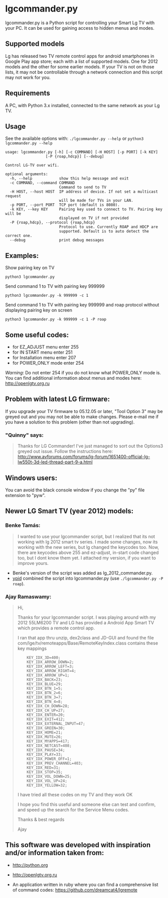 # lgcommander.py
lgcommander.py is a Python script for controlling your Smart Lg TV with your PC.
It can be used for gaining access to hidden menus and modes.

## Supported models
Lg has released two TV remote control apps for android smartphones in Google Play app store; each with a list of supported models. One for 2012 models and the other for some earlier models. If your TV is not on those lists, it may not be controllable through a network connection and this script may not work for you.

## Requirements
A PC, with Python 3.x installed, connected to the same network as your Lg TV.

## Usage

See the available options with: `./lgcommander.py --help` or `python3 lgcommander.py --help`

    usage: lgcommander.py [-h] [-c COMMAND] [-H HOST] [-p PORT] [-k KEY]
                      [-P {roap,hdcp}] [--debug]

    Control LG-TV over wifi.
    
    optional arguments:
      -h, --help            show this help message and exit
      -c COMMAND, --command COMMAND
                            Command to send to TV
      -H HOST, --host HOST  IP address of device. If not set a multicast request
                            will be made for TVs in your LAN.
      -p PORT, --port PORT  TCP port (default is 8080).
      -k KEY, --key KEY     Pairing key used to connect to TV. Pairing key will be
                            displayed on TV if not provided
      -P {roap,hdcp}, --protocol {roap,hdcp}
                            Protocol to use. Currently ROAP and HDCP are
                            supported. Default is to auto detect the correct one.
      --debug               print debug messages

## Examples:
Show pairing key on TV

    python3 lgcommander.py
Send command 1 to TV with pairing key 999999

    python3 lgcommander.py -k 999999 -c 1
Send command 1 to TV with pairing key 999999 and roap protocol without displaying pairing key on screen

    python3 lgcommander.py -k 999999 -c 1 -P roap
## Some useful codes:

* for EZ_ADJUST menu enter 255
* for IN START menu enter 251
* for Installation menu enter 207
* for POWER_ONLY mode enter 254

*Warning*: Do not enter 254 if you do not know what POWER_ONLY mode is. You can find additional information about menus and modes here: <http://openlgtv.org.ru>

## Problem with latest LG firmware:
If you upgrade your TV firmware to 05.12.05 or later, "Tool Option 3" may be greyed out and you may not be able to make changes.  Please e-mail me if you have a solution to this problem (other than not upgrading).

### "Quinny" says:
> Thanks for LG Commander!
> I've just managed to sort out the Options3 greyed out issue.
> Follow the instructions here: http://www.avforums.com/forums/lg-forum/1651400-official-lg-lw550t-3d-led-thread-part-9-a.html

## Windows users:
You can avoid the black console window if you change the "py" file extension to "pyw".

## Newer LG Smart TV (year 2012) models:

### Benke Tamás:
> I wanted to use your lgcommander script, but I realized that its not working with lg 2012 smart tv series. I made some changes, now its working with the new series, but lg changed the keycodes too. Now, there are keycodes above 255 and ez-adjust, in-start code changed too, but I dont know them yet. I attached my version, if you want to improve yours.

* Benke's version of the script was added as lg_2012_commander.py.
* [ypid](https://github.com/ypid) combined the script into lgcommander.py (use `./lgcommander.py -P roap`).

### Ajay Ramaswamy:
> Hi,
>
> Thanks for your lgcommander script. I was playing around with my 2012 55LM6200
> TV and LG has provided a Android App Smart TV which provides a remote control
> app.
>
> I ran that app thru unzip, dex2class and JD-GUI and found the file
> com/lge/tv/remoteapps/Base/RemoteKeyIndex.class contains these key mappings
>
>
>         KEY_IDX_3D=400;
>         KEY_IDX_ARROW_DOWN=2;
>         KEY_IDX_ARROW_LEFT=3;
>         KEY_IDX_ARROW_RIGHT=4;
>         KEY_IDX_ARROW_UP=1;
>         KEY_IDX_BACK=23;
>         KEY_IDX_BLUE=29;
>         KEY_IDX_BTN_1=5;
>         KEY_IDX_BTN_2=6;
>         KEY_IDX_BTN_3=7;
>         KEY_IDX_BTN_4=8;
>         KEY_IDX_CH_DOWN=28;
>         KEY_IDX_CH_UP=27;
>         KEY_IDX_ENTER=20;
>         KEY_IDX_EXIT=412;
>         KEY_IDX_EXTERNAL_INPUT=47;
>         KEY_IDX_GREEN=30;
>         KEY_IDX_HOME=21;
>         KEY_IDX_MUTE=26;
>         KEY_IDX_MYAPPS=417;
>         KEY_IDX_NETCAST=408;
>         KEY_IDX_PAUSE=34;
>         KEY_IDX_PLAY=33;
>         KEY_IDX_POWER_OFF=1;
>         KEY_IDX_PREV_CHANNEL=403;
>         KEY_IDX_RED=31;
>         KEY_IDX_STOP=35;
>         KEY_IDX_VOL_DOWN=25;
>         KEY_IDX_VOL_UP=24;
>         KEY_IDX_YELLOW=32;
>
> I have tried all these codes on my TV and they work OK
>
> I hope you find this useful and someone else can test and confirm, and speed up
> the search for the Service Menu codes.
>
> Thanks & best regards
>
> Ajay

## This software was developed with inspiration and/or information taken from:

* <http://python.org>


* <http://openlgtv.org.ru>


* An application written in ruby where you can find a comprehensive list of command codes:
<https://github.com/dreamcat4/lgremote>
